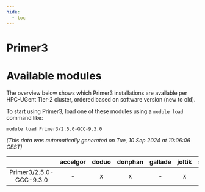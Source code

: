 ```yaml
---
hide:
  - toc
---
```


Primer3
=======

# Available modules


The overview below shows which Primer3 installations are available per HPC-UGent Tier-2 cluster, ordered based on software version (new to old).

To start using Primer3, load one of these modules using a `module load` command like:

```shell
module load Primer3/2.5.0-GCC-9.3.0
```

*(This data was automatically generated on Tue, 10 Sep 2024 at 10:06:06 CEST)*  

| |accelgor|doduo|donphan|gallade|joltik|shinx|skitty|
| :---: | :---: | :---: | :---: | :---: | :---: | :---: | :---: |
|Primer3/2.5.0-GCC-9.3.0|-|x|x|-|x|-|-|
